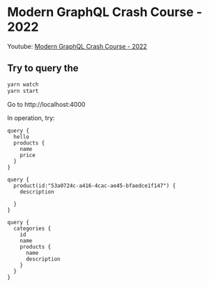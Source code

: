 # Modern GraphQL Crash Course - 2022

Youtube: [Modern GraphQL Crash Course - 2022](https://youtu.be/qux4-yWeZvo)

## Try to query the

```bash
yarn watch
yarn start
```

Go to http://localhost:4000

In operation, try:

```
query {
  hello
  products {
    name
    price
  }
}
```

```
query {
  product(id:"53a0724c-a416-4cac-ae45-bfaedce1f147") {
    description

  }
}
```

```
query {
  categories { 
    id
    name
    products {
      name
      description
    }
  }
}
```